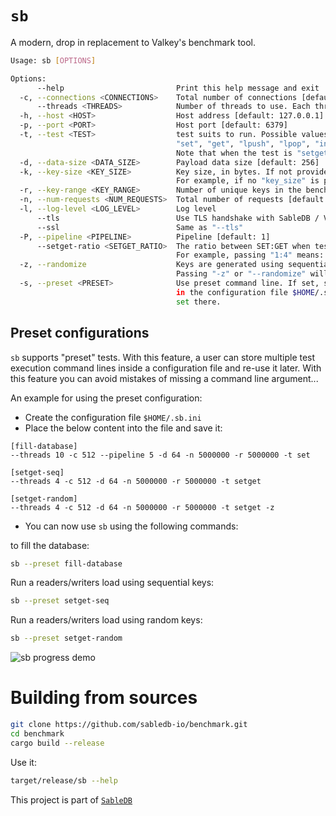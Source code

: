 # `sb`

A modern, drop in replacement to Valkey's benchmark tool.


```bash
Usage: sb [OPTIONS]

Options:
      --help                         Print this help message and exit
  -c, --connections <CONNECTIONS>    Total number of connections [default: 512]
      --threads <THREADS>            Number of threads to use. Each thread will run "connections / threads" connections [default: 1]
  -h, --host <HOST>                  Host address [default: 127.0.0.1]
  -p, --port <PORT>                  Host port [default: 6379]
  -t, --test <TEST>                  test suits to run. Possible values are:
                                     "set", "get", "lpush", "lpop", "incr", "rpop", "rpush", "ping", "hset", "setget".
                                     Note that when the test is "setget", you can control the ratio by passing: "--setget-ratio" [default: set]
  -d, --data-size <DATA_SIZE>        Payload data size [default: 256]
  -k, --key-size <KEY_SIZE>          Key size, in bytes. If not provided, the key size is calculated based on the requested key range.
                                     For example, if no "key_size" is provided and the "key_range" is 100,000, the key size will be 6
  -r, --key-range <KEY_RANGE>        Number of unique keys in the benchmark [default: 1000000]
  -n, --num-requests <NUM_REQUESTS>  Total number of requests [default: 1000000]
  -l, --log-level <LOG_LEVEL>        Log level
      --tls                          Use TLS handshake with SableDB / Valkey
      --ssl                          Same as "--tls"
  -P, --pipeline <PIPELINE>          Pipeline [default: 1]
      --setget-ratio <SETGET_RATIO>  The ratio between SET:GET when test is "SETGET".
                                     For example, passing "1:4" means: execute 1 SET for every 4 GET calls [default: 1:4]
  -z, --randomize                    Keys are generated using sequential manner, i.e. from "0" until "key-range" in an incremental step of "1".
                                     Passing "-z" or "--randomize" will generate random keys by generating random number from "0" -> "key-range".
  -s, --preset <PRESET>              Use preset command line. If set, sb will search for the preset name
                                     in the configuration file $HOME/.sb with that exact name and use the command line
                                     set there.
```

## Preset configurations

`sb` supports "preset" tests. With this feature, a user can store multiple test execution command lines
inside a configuration file and re-use it later. With this feature you can avoid mistakes of missing a command line
argument...

An example for using the preset configuration:

* Create the configuration file `$HOME/.sb.ini`
* Place the below content into the file and save it:

```
[fill-database]
--threads 10 -c 512 --pipeline 5 -d 64 -n 5000000 -r 5000000 -t set

[setget-seq]
--threads 4 -c 512 -d 64 -n 5000000 -r 5000000 -t setget

[setget-random]
--threads 4 -c 512 -d 64 -n 5000000 -r 5000000 -t setget -z
```

* You can now use `sb` using the following commands:

to fill the database:

```bash
sb --preset fill-database
```

Run a readers/writers load using sequential keys:

```bash
sb --preset setget-seq
```

Run a readers/writers load using random keys:

```bash
sb --preset setget-random
```

![sb progress demo](/images/sb.gif)

# Building from sources

```bash
git clone https://github.com/sabledb-io/benchmark.git
cd benchmark
cargo build --release
```

Use it:

```bash
target/release/sb --help
```

This project is part of [`SableDB`][1]

[1]: https://github.com/sabledb-io/sabledb



